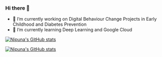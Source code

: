 ### Hi there 👋

- 🔭 I’m currently working on Digital Behaviour Change Projects in Early Childhood and Diabetes Prevention
- 🌱 I’m currently learning Deep Learning and Google Cloud

<a href="http://www.github.com/NipunaCooray"><img src="https://github-readme-stats.vercel.app/api?username=NipunaCooray&show_icons=true&hide=&count_private=true&title_color=0891b2&text_color=ffffff&icon_color=0891b2&bg_color=1c1917&hide_border=true&show_icons=true" alt="Nipuna's GitHub stats" /></a>


<a href="http://www.github.com/NipunaCooray"><img src="https://github-readme-stats.vercel.app/api?username=NipunaCooray&show_icons=true&hide=&count_private=true&&theme=dracula" alt="Nipuna's GitHub stats" /></a>
